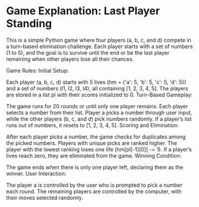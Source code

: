 # Game Explanation: Last Player Standing #
This is a simple Python game where four players (a, b, c, and d) compete in a turn-based elimination challenge. Each player starts with a set of numbers (1 to 5), and the goal is to survive until the end or be the last player remaining when other players lose all their chances.

Game Rules:
Initial Setup:

Each player (a, b, c, d) starts with 5 lives (hm = {'a': 5, 'b': 5, 'c': 5, 'd': 5}) and a set of numbers (l1, l2, l3, l4), all containing [1, 2, 3, 4, 5].
The players are stored in a list pl with their scores initialized to 0.
Turn-Based Gameplay:

The game runs for 20 rounds or until only one player remains.
Each player selects a number from their list. Player a picks a number through user input, while the other players (b, c, and d) pick numbers randomly.
If a player’s list runs out of numbers, it resets to [1, 2, 3, 4, 5].
Scoring and Elimination:

After each player picks a number, the game checks for duplicates among the picked numbers. Players with unique picks are ranked higher.
The player with the lowest ranking loses one life (hm[pl[-1][0]] -= 1).
If a player’s lives reach zero, they are eliminated from the game.
Winning Condition:

The game ends when there is only one player left, declaring them as the winner.
User Interaction:

The player a is controlled by the user who is prompted to pick a number each round.
The remaining players are controlled by the computer, with their moves selected randomly.
